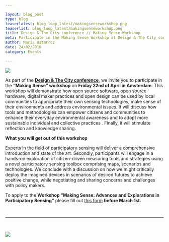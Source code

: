 ```yaml
---

layout: blog_post
type: blog
teaserlatest: blog_loop_latest/makingsenseworkshop.png
teaserlist: blog_loop_latest/makingsenseworkshop.png
title: Design & The City conference // Making Sense Workshop
meta: Participate in the Making Sense Workshop at Design & The City conference, 22nd of April in Amsterdam.
author: Maria Ustarroz
date: 24/02/2016
category: Events

---
```



<img src= "http://www.fablabbcn.org/img/blog/blog_loop_latest/makingsenseworkshop.png"> </img>


As part of the **[Design & The City conference](http://designandthecity.eu/)**, we invite you to participate in the **“Making Sense” workshop** on **Friday 22nd of April in Amsterdam**. This workshop will demonstrate how open source software, open source hardware, digital maker practices and open design can be used by local communities to appropriate their own sensing technologies, make sense of their environments and address environmental issues. It will discuss how tools and methodologies can empower citizens and communities to enhance their everyday environmental awareness and to adopt more sustainable individual and collective practices . Finally, it will stimulate reflection and knowledge sharing.

**What you will get out of this workshop**

Experts in the field of participatory sensing will deliver a comprehensive introduction and state of the art. Secondly, participants will engage in a hands-on exploration of citizen-driven measuring tools and strategies using a novel participatory sensing toolbox comprising maps, scenarios and technologies. We conclude with a discussion on how we might critically deploy the imagined devices in scenarios of desired futures to achieve positive change, while negotiating and sharing concerns and challenges with policy makers.

To apply to the **Workshop “Making Sense: Advances and Explorations in Participatory Sensing”** please fill out [this form](https://docs.google.com/forms/d/1LAvzJjt31aAJLEyMhXThQpn4LiXQvLAaN_gJOEYtDrQ/viewform?c=0&w=1) **before March 1st.**

<br>


---

&nbsp;

<a name="spanish">

<img src= "http://www.fablabbcn.org/img/blog/blog_loop_latest/makingsenseworkshop.png"> </img>

</a>

<br>
